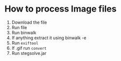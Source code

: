 # How to process Image files
1. Download the file
2. Run file
3. Run binwalk
4. If anything extract it using binwalk -e
5. Run `exiftool`
6. If .gif run `convert`
7. Run stegsolve.jar
